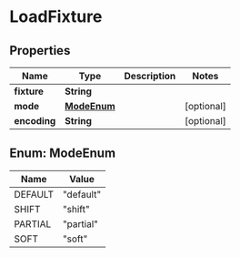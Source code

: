 

# LoadFixture


## Properties

| Name | Type | Description | Notes |
|------------ | ------------- | ------------- | -------------|
|**fixture** | **String** |  |  |
|**mode** | [**ModeEnum**](#ModeEnum) |  |  [optional] |
|**encoding** | **String** |  |  [optional] |



## Enum: ModeEnum

| Name | Value |
|---- | -----|
| DEFAULT | &quot;default&quot; |
| SHIFT | &quot;shift&quot; |
| PARTIAL | &quot;partial&quot; |
| SOFT | &quot;soft&quot; |



